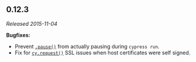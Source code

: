 ## 0.12.3

_Released 2015-11-04_

**Bugfixes:**

- Prevent [`.pause()`](/api/commands/pause) from actually pausing during
  `cypress run`.
- Fix for [`cy.request()`](/api/commands/request) SSL issues when host
  certificates were self signed.
